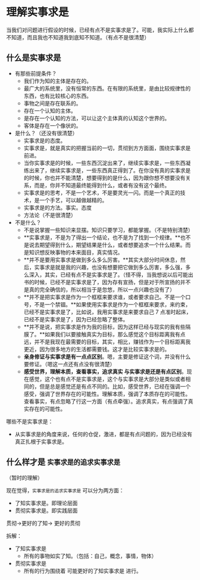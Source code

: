 # 理解实事求是



当我们对问题进行假设的时候，已经有点不是实事求是了。可能，我实际上什么都不知道，而且我也不知道我到底知不知道。（有点不是很清楚）





## 什么是实事求是

- 有那些前提条件？
  - 我们作为知的主体是存在的。
  - 最广大的系统里，没有恒常的东西。在有限的系统里，是由比较规律性的东西，也有比较核心的东西。
  - 事物之间是存在联系的。
  - 存在一个认知的主体。
  - 是存在一个认知的方法，可以让这个主体真的认知这个世界的。
  - 客体是存在一个像状的。
- 是什么？（还没有很清楚）
  - 实事求是的态度。
  - 实事求是，就是真实的把握当前的一切，贯彻到方方面面，围绕实事求是前进。
  - 当你实事求是的时候，一些东西沉淀出来了，继续实事求是，一些东西凝练出来了，继续实事求是，一些东西真正得到了。在你没有真的实事求是的时候，你也并不能清楚，想要得到的是什么，因为跟你想不想要没有关系，而是，你并不知道最终能得到什么，或者有没有这个最终。
  - 实事求是的思考，不是一个艺术，不是要灵光一闪。而是一个真正的技术，是一个手艺，可以越做越精的。
  - 实事求是的方法。事实。态度
  - 方法论（不是很清楚）
- 不是什么？
  - 不是说掌握一些知识来显摆。知识只要学习，都能掌握。（不是特别清楚）
  - **实事求是，不是为了得出一个结论，也不是为了找到一个规律。**也不是说去期望得到什么，期望结果是什么，或者想要追求一个什么结果。而是知识想反映事物的本来面目，真实情况。
  - **并不是要用实事求是做到多么多么厉害。**其实大部分时间休息，然后，实事求是就是我的兴趣，也没有想要把它做到多么厉害，多么强，多么深入，其实，已经有点不是实事求是了。（怪不得，当我想说以后可能出书的时候，已经不是实事求是了，因为存有宣扬，但是对于所宣扬的并不是真的完全确信的，所以相当于是忽悠，所以一点兴趣也没有了）
  - **并不是把实事求是作为一个框框来要求谁，或者要求自己。不是一个口号，不是一个禁锢。**如果使用实事求是作为一个框框来要求，来约束，已经不是实事求是了，比如说，我用实事求是来要求自己 7 点准时起床，已经不是实事求是了，因为已经忽略了整体。
  - **并不是说，把实事求是作为我的目标，因为这样已经与现实的我有些隔膜了。**如果我们以要接触真实为目标，那么感觉这个目标距离我有点远，并不是我现在最需要的目标，其实，相比，赚钱作为一个目标距离我更近，因为很多地方的生活都需要钱。这才是比较实事求是的。
  - **亲身修证与实事求是有一点点区别**。嗯，主要是修证这个词，并没有什么要修证。（嗯这一点还有点没有很清楚）
  - **感受世界，理解本质，查看事实，追求真实 与实事求是还是有点区别**。现在感觉，这个也有点不是实事求是，这个与实事求是大部分是类似或者相同的，但是总是感觉还是有点不同的。比如，感受世界，已经在强调一个感受，强调了世界存在的可能性。理解本质，强调了本质存在的可能性。查看事实，有点忽略了行这一方面（有点牵强）。追求真实，有点强调了真实存在的可能性。


哪些不是实事求是：

- 从实事求是的角度来说，任何的仓促，激进，都是有点问题的，因为已经没有真正扎根于实事求是。





## 什么样才是 `实事求是的追求实事求是`

（暂时的理解）

现在觉得，`实事求是的追求实事求是` 可以分为两方面：

- 了知实事求是。即理论层面
- 贯彻实事求是。即实践层面

贯彻->更好的了知-> 更好的贯彻


拆解：

- 了知实事求是
  - 所有的事物如实了知。（包括：自己，概念，事情，物体）
- 贯彻实事求是
  - 所有的行为围绕着 可能更好的了知实事求是 进行。



